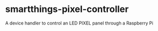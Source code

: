 # smartthings-pixel-controller
A device handler to control an LED PIXEL panel through a Raspberry Pi
